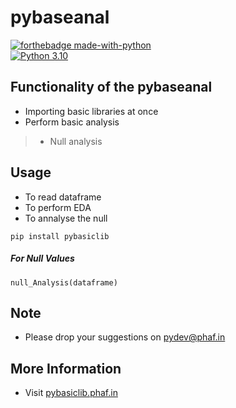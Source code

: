 # pybaseanal

[![forthebadge made-with-python](http://ForTheBadge.com/images/badges/made-with-python.svg)](https://www.python.org/)                 
[![Python 3.10](https://img.shields.io/badge/python-3.10-blue.svg)](https://www.python.org/downloads/)   

## Functionality of the pybaseanal

- Importing basic libraries at once
- Perform basic analysis 
> - Null analysis

## Usage

- To read dataframe
- To perform EDA
- To annalyse the null
```
pip install pybasiclib
```
##### For Null Values
```
null_Analysis(dataframe)
```

## Note 
- Please drop your suggestions on pydev@phaf.in 

## More Information
- Visit [pybasiclib.phaf.in](http://pybaseanal.phaf.in)
